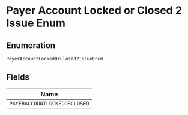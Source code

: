 
# Payer Account Locked or Closed 2 Issue Enum

## Enumeration

`PayerAccountLockedOrClosed2IssueEnum`

## Fields

| Name |
|  --- |
| `PAYERACCOUNTLOCKEDORCLOSED` |

